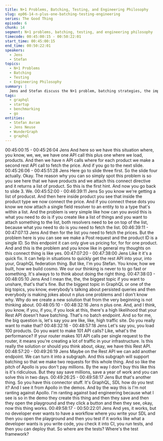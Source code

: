 ```yaml
---
title: N+1 Problems, Batching, Testing, and Engineering Philosophy
slug: ep06-14-n-plus-one-batching-testing-engineering
series: The Good Thing
episode: 6
chunk: 14
segment: N+1 problems, batching, testing, and engineering philosophy
timecode: 00:45:00:15 - 00:50:22:01
start_time: 00:45:00:15
end_time: 00:50:22:01
speakers:
  - Jens
  - Stefan
topics:
  - N+1 Problems
  - Batching
  - Testing
  - Engineering Philosophy
summary: |
  Jens and Stefan discuss the N+1 problem, batching strategies, the importance of testing, and their overall engineering philosophy for building robust products.
tags:
  - graphql
  - startup
  - benchmarking
  - go
entities:
  - Stefan Avram
  - Jens Neuse
  - WunderGraph
  - graphql
---
```


00:45:00:15 - 00:45:26:04
Jens
And here so we have this situation where, you know, we, we, we have one API call this plus one
where we load, products. And then we have n API calls where for each product we make a
second rest API call to fetch the price. And if you go to the next slide.
00:45:26:06 - 00:45:51:28
Jens
Here go to slide three first. So the slide four actually. Okay. The reason why you can so simply
spot this problem is so you see here that we have products and we attach this connect directive
and it returns a list of product. So this is the first hint. And now you go back to slide 3. We.
00:45:52:00 - 00:46:39:11
Jens
So you know we're getting a list of producst. And then here inside product you see that inside
the product type we now connect the price. And if you connect these dots you know we now
attach a single field resolver to an entity to to a type that's within a list. And the problem is very
simple like how can you avoid this is what you need to do is if you create like a list of things and
you want to attach something to the list, both resolvers need to be on top of the list, because
what you need to do is you need to fetch the list.
00:46:39:11 - 00:47:07:13
Jens
And then for the list you need to fetch the prices. But the problem here is you can see we make
a Post request and the product ID is a single ID. So this endpoint it can only give us pricing for,
for for one product. And and this is the problem and you know like in general my thoughts on
this connect thing is like yes.
00:47:07:20 - 00:47:38:00
Jens
Like it it's a quick fix. It can help in situations to quickly get the rest API into your, into your,
GraphQL federation thing. But like, I'm you Stefan. You know, how we built, how we build
cosmo. We our our thinking is never to to go fast or something. It's always to to think about
doing the right thing.
00:47:38:03 - 00:48:05:10
Jens
And I mean the, the, the biggest topic if you want to unshare, that's that's fine. But the biggest
topic in GraphQL or one of the big topics, you know, everybody's talking about persisted queries
and then everybody is making jokes about n plus one problems and I don't know why. Why do
we create a new solution that from the very beginning is not thinking about.
00:48:05:10 - 00:48:32:16
Jens
n plus one. And, and I think, you know, if you, if you, if you look at this, there's a high likelihood
that your Rest API doesn't have batching. That's no batch endpoint. And so for me, the big
question is, let's say you are like, like, high traffic site. Do you really want to make that?
00:48:32:16 - 00:48:57:18
Jens
Let's say you, you load 100 products. Do you want to make 101 API calls? Like, what's the
performance? If your router makes 101 API calls per single request to the router, it means
you're creating a lot of traffic in your infrastructure. Is this really the solution or should you think
about, okay, we have this Rest API.
00:48:57:20 - 00:49:26:19
Jens
Maybe on the Rest API we can add another endpoint. We can turn it into a subgraph. And this
subgraph will support batching so that we make two requests for this whole thing. And so like
the pitch of Apollo is you don't pay millions. By the way I don't buy this like this is it's ridiculous.
But they say save millions, save a year of work and you can solve this in two days.
00:49:26:25 - 00:49:58:17
Jens
But that's another thing. So you have this connector stuff. It's GraphQL, SDL how do you test it?
And I see it from Apollo in the demos. And by the way this is I'm not ranting against Apollo. I'm
ranting against bad engineering because what I see is so in the demo they create this thing and
then they save and then they open the playground and they click a button and then they see,
okay, now this thing works.
00:49:58:17 - 00:50:22:01
Jens
And yes, it works, but no developer ever wants to have a workflow where you write your SDL
and then you open the playground and then you test if it works like what a developer wants is
you write code, you check it into CI, you run tests, and then you can deploy that. So where are
the tests? Where's the test framework?